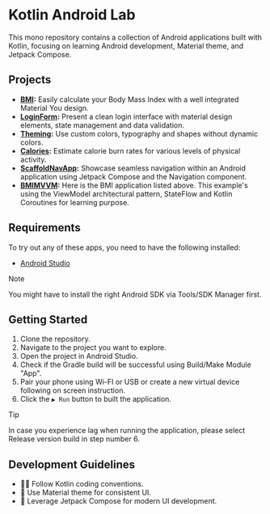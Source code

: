 # Kotlin Android Lab
This mono repository contains a collection of Android applications built with Kotlin, focusing on learning Android development, Material theme, and Jetpack Compose.

## Projects
- **[BMI](BMI):** Easily calculate your Body Mass Index with a well integrated Material You design.
- **[LoginForm](LoginForm):** Present a clean login interface with material design elements, state management and data validation.
- **[Theming](Theming):** Use custom colors, typography and shapes without dynamic colors.
- **[Calories](Calories):** Estimate calorie burn rates for various levels of physical activity.
- **[ScaffoldNavApp](ScaffoldNavApp):** Showcase seamless navigation within an Android application using Jetpack Compose and the Navigation component.
- **[BMIMVVM](BMIMVVM):** Here is the BMI application listed above. This example's using the ViewModel architectural pattern, StateFlow and Kotlin Coroutines for learning purpose﻿.

## Requirements
To try out any of these apps, you need to have the following installed:
- [Android Studio](https://developer.android.com/studio)

> [!NOTE]
> You might have to install the right Android SDK via Tools/SDK Manager first.

## Getting Started
1. Clone the repository.
2. Navigate to the project you want to explore.
3. Open the project in Android Studio.
4. Check if the Gradle build will be successful using Build/Make Module "App".
5. Pair your phone using Wi-FI or USB or create a new virtual device following on screen instruction.
6. Click the ```▶ Run``` button to built the application.

> [!TIP]
> In case you experience lag when running the application, please select Release version build in step number 6.

## Development Guidelines
- 🧑‍💻 Follow Kotlin coding conventions.
- 🎨 Use Material theme for consistent UI.
- 🚀 Leverage Jetpack Compose for modern UI development.
